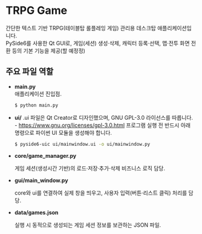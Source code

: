 # TRPG Game

간단한 텍스트 기반 TRPG(테이블탑 롤플레잉 게임) 관리용 데스크탑 애플리케이션입니다.  
PySide6를 사용한 Qt GUI로, 게임(세션) 생성·삭제, 캐릭터 등록·선택, 맵·전투 화면 전환 등의 기본 기능을 제공(할 예정정)

## 주요 파일 역할

- **main.py**  
  애플리케이션 진입점.
  ```bash
  $ python main.py
  ```
- **ui/**
  .ui 파일은 Qt Creator로 디자인했으며, GNU GPL-3.0 라이선스를 따릅니다. - https://www.gnu.org/licenses/gpl-3.0.html
프로그램 실행 전 반드시 아래 명령으로 파이썬 UI 모듈을 생성해야 합니다.
  ```bash
  $ pyside6-uic ui/mainwindow.ui -o ui/mainwindow.py 
- **core/game_manager.py**

  게임 세션(생성시간 기반)의 로드·저장·추가·삭제 비즈니스 로직 담당.
  
- **gui/main_window.py**

  core와 ui를 연결하여 실제 창을 띄우고, 사용자 입력(버튼·리스트 클릭) 처리를 담당.
  
- **data/games.json**

  실행 시 동적으로 생성되는 게임 세션 정보를 보관하는 JSON 파일.
  

